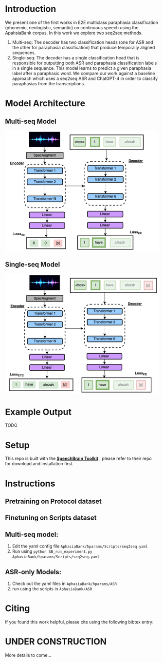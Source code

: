 # Introduction
We present one of the first works in E2E multiclass paraphasia classification (phonemic, neologistic, semantic) on continuous speech using the ApahsiaBank corpus. In this work we explore two seq2seq methods.
1. Multi-seq: The decoder has two classification heads (one for ASR and the other for paraphasia classification) that produce temporally aligned sequences.
2. Single-seq: The decoder has a single classification head that is responsible for outputting both ASR and paraphasia classification labels in a single sequence. This model learns to predict a given paraphasia label after a paraphasic word.
We compare our work against a baseline approach which uses a seq2seq ASR and ChatGPT-4 in order to classify paraphasias from the transcriptions.
<!-- For more details, please refer to our [paper](https://arxiv.org/abs/2312.10518). -->

# Model Architecture
## Multi-seq Model
![Multi-seq Model](media/multi-seq.png)
## Single-seq Model
![Single-seq Model](media/single-seq.png)

# Example Output
TODO

# Setup
This repo is built with the **[SpeechBrain Toolkit](https://github.com/speechbrain/speechbrain)** , please refer to their repo for download and installation first.

# Instructions
## Pretraining on Protocol dataset

## Finetuning on Scripts dataset


##  Multi-seq model:
1. Edit the yaml config file `AphasiaBank/hparams/Scripts/seq2seq.yaml`
2. Run using `python SB_run_experiment.py AphasiaBank/hparams/Scripts/seq2seq.yaml`

##  ASR-only Models:
1. Check out the yaml files in `AphasiaBank/hparams/ASR`
2. run using the scripts in `AphasiaBank/ASR`

# Citing
If you found this work helpful, please cite using the following bibtex entry:


# UNDER CONSTRUCTION
More details to come...

